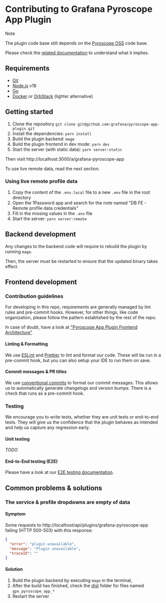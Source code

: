 # Contributing to Grafana Pyroscope App Plugin

> [!NOTE]
> The plugin code base still depends on the [Pyroscope OSS](https://github.com/grafana/pyroscope) code base.

Please check the [related documentation](./CONTRIBUTING-PYROSCOPE-DEPENDENCY.md) to understand what it implies.

## Requirements

- [Git](https://git-scm.com/downloads)
- [Node.js](https://nodejs.org/en) v18
- [Go](https://go.dev/learn/)
- [Docker](https://www.docker.com/get-started/) or [OrbStack](https://orbstack.dev/download) (lighter alternative)

## Getting started

1. Clone the repository `git clone git@github.com:grafana/pyroscope-app-plugin.git`
2. Install the dependencies: `yarn install`
3. Build the plugin backend: `mage`
4. Build the plugin frontend in dev mode: `yarn dev`
5. Start the server (with static data): `yarn server:static`

Then visit http://localhost:3000/a/grafana-pyroscope-app

To use live remote data, read the next section.

### Using live remote profile data

1. Copy the content of the `.env.local` file to a new `.env` file in the root directory
2. Open the 1Password app and search for the note named "DB FE - Remote profile data credentials"
3. Fill in the missing values in the `.env` file
4. Start the server: `yarn server:remote`

## Backend development

Any changes to the backend code will require to rebuild the plugin by running `mage`.

Then, the server must be restarted to ensure that the updated binary takes effect.

## Frontend development

### Contribution guidelines

For developing in this repo, requirements are generally managed by lint rules and pre-commit hooks. However, for other things, like code organization, please follow the pattern established by the rest of the repo.

In case of doubt, have a look at ["Pyroscope App Plugin Frontend Architecture"](https://docs.google.com/document/d/17lRLcD24JTckh4OonzDagC1aSEEsLZrNHUA6eiiReTQ)

#### Linting & Formatting

We use [ESLint](https://eslint.org/) and [Prettier](https://prettier.io/) to lint and format our code. These will be run in a pre-commit hook, but you can also setup your IDE to run them on save.

#### Commit messages & PR titles

We use [conventional commits](https://www.conventionalcommits.org/) to format our commit messages. This allows us to automatically generate changelogs and version bumps. There is a check that runs as a pre-commit hook.

### Testing

We encourage you to write tests, whether they are unit tests or end-to-end tests. They will give us the confidence that the plugin behaves as intended and help us capture any regression early.

#### Unit testing

_TODO_

#### End-to-End testing (E2E)

Please have a look at our [E2E testing documentation](../e2e/README.md).

## Common problems & solutions

### The service & profile dropdowns are empty of data

#### Symptom

Some requests to http://localhost/api/plugins/grafana-pyroscope-app failing (HTTP 500-503) with this response:

```json
{
  "error": "plugin unavailable",
  "message": "Plugin unavailable",
  "traceID": ""
}
```

#### Solution

1. Build the plugin backend by executing `mage` in the terminal,
2. After the build has finished, check the [dist](../dist) folder for files named `gpx_pyroscope_app_*`
3. Restart the server
